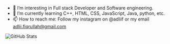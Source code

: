 - 🔭 I’m interesting in Full stack Developer and Software engineering.
- 🌱 I’m currently learning C++, HTML, CSS, JavaScript, Java, python, etc.  
- 📫 How to reach me: Follow my instagram on @adliif or my email adlii.fiqrullah@gmail.com

![GitHub Stats](https://github-readme-stats.vercel.app/api?username=adliif&theme=tokyonight)
